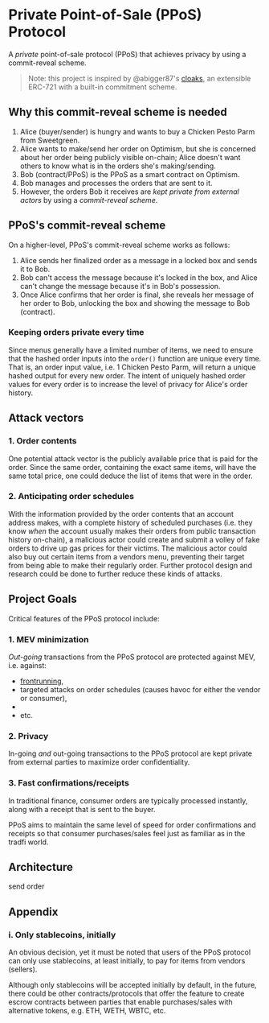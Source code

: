 # Private Point-of-Sale (PPoS) Protocol

A _private_ point-of-sale protocol (PPoS) that achieves privacy by using a commit-reveal scheme.

> Note: this project is inspired by @abigger87's [cloaks](https://github.com/abigger87/cloaks), an extensible ERC-721 with a built-in commitment scheme.

## Why this commit-reveal scheme is needed

1. Alice (buyer/sender) is hungry and wants to buy a Chicken Pesto Parm from Sweetgreen.
2. Alice wants to make/send her order on Optimism, but she is concerned about her order being publicly visible on-chain; Alice doesn't want others to know what is in the orders she's making/sending.
3. Bob (contract/PPoS) is the PPoS as a smart contract on Optimism.
4. Bob manages and processes the orders that are sent to it.
5. However, the orders Bob it receives are _kept private from external actors_ by using a _commit-reveal scheme_.

## PPoS's commit-reveal scheme

On a higher-level, PPoS's commit-reveal scheme works as follows:

1. Alice sends her finalized order as a message in a locked box and sends it to Bob.
2. Bob can't access the message because it's locked in the box, and Alice can't change the message because it's in Bob's possession.
3. Once Alice confirms that her order is final, she reveals her message of her order to Bob, unlocking the box and showing the message to Bob (contract).

### Keeping orders private every time

Since menus generally have a limited number of items, we need to ensure that the hashed order inputs into the `order()` function are unique every time. That is, an order input value, i.e. 1 Chicken Pesto Parm, will return a unique hashed output for every new order. The intent of uniquely hashed order values for every order is to increase the level of privacy for Alice's order history.

## Attack vectors

### 1. Order contents

One potential attack vector is the publicly available price that is paid for the order. Since the same order, containing the exact same items, will have the same total price, one could deduce the list of items that were in the order.

### 2. Anticipating order schedules

With the information provided by the order contents that an account address makes, with a complete history of scheduled purchases (i.e. they know _when_ the account usually makes their orders from public transaction history on-chain), a malicious actor could create and submit a volley of fake orders to drive up gas prices for their victims. The malicious actor could also buy out certain items from a vendors menu, preventing their target from being able to make their regularly order. Further protocol design and research could be done to further reduce these kinds of attacks.

## Project Goals
<!-- 
At the moment, these are just ideas for what I think are the core features
-->
Critical features of the PPoS protocol include:

### 1. MEV minimization

_Out-going_ transactions from the PPoS protocol are protected against MEV, i.e. against:

* [frontrunning](https://en.wikipedia.org/wiki/Front_running),
* targeted attacks on order schedules (causes havoc for either the vendor or consumer),
*
* etc.

### 2. Privacy

In-going _and_ out-going transactions to the PPoS protocol are kept private from external parties to maximize order confidentiality.

### 3. Fast confirmations/receipts

In traditional finance, consumer orders are typically processed instantly, along with a receipt that is sent to the buyer.

PPoS aims to maintain the same level of speed for order confirmations and receipts so that consumer purchases/sales feel just as familiar as in the tradfi world.

<!-- 
@todo  How the fuck do I achieve this?
Need to think of a simple and good enough implementation to solve this
-->

<!-- ## Architecture/Design (Final) -->
## Architecture

send order

## Appendix

### i. Only stablecoins, initially

An obvious decision, yet it must be noted that users of the PPoS protocol can only use stablecoins, at least initially, to pay for items from vendors (sellers).

Although only stablecoins will be accepted initially by default, in the future, there could be other contracts/protocols that offer the feature to create escrow contracts between parties that enable purchases/sales with alternative tokens, e.g. ETH, WETH, WBTC, etc.
